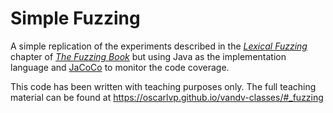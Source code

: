 # Simple Fuzzing

A simple replication of the experiments described in the 
[*Lexical Fuzzing*](https://www.fuzzingbook.org/html/02_Lexical_Fuzzing.html) chapter of 
[*The Fuzzing Book*](https://www.fuzzingbook.org/) but using Java as the implementation language and [JaCoCo](https://www.jacoco.org/) to monitor the code coverage.

This code has been written with teaching purposes only.
The full teaching material can be found at https://oscarlvp.github.io/vandv-classes/#_fuzzing
